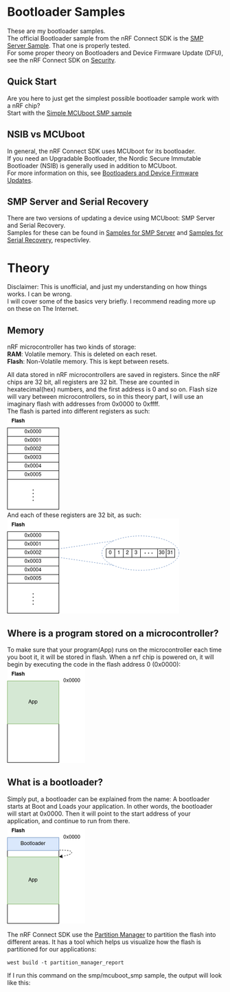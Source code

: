 # Bootloader Samples
These are my bootloader samples.  
The official Bootloader sample from the nRF Connect SDK is the [SMP Server Sample](https://developer.nordicsemi.com/nRF_Connect_SDK/doc/2.1.0/zephyr/samples/subsys/mgmt/mcumgr/smp_svr/README.html). That one is properly tested.  
For some proper theory on Bootloaders and Device Firmware Update (DFU), see the nRF Connect SDK on [Security](https://developer.nordicsemi.com/nRF_Connect_SDK/doc/2.1.0/nrf/security_chapter.html).

## Quick Start
Are you here to just get the simplest possible bootloader sample work with a nRF chip?  
Start with the [Simple MCUboot SMP sample](smp/mcuboot_smp/)

## NSIB vs MCUboot
In general, the nRF Connect SDK uses MCUboot for its bootloader.  
If you need an Upgradable Bootloader, the Nordic Secure Immutable Bootloader (NSIB) is generally used in addition to MCUboot.  
For more information on this, see [Bootloaders and Device Firmware Updates](https://developer.nordicsemi.com/nRF_Connect_SDK/doc/2.1.0/nrf/app_bootloaders.html#app-bootloaders).

## SMP Server and Serial Recovery
There are two versions of updating a device using MCUboot: SMP Server and Serial Recovery.  
Samples for these can be found in [Samples for SMP Server](smp/) and [Samples for Serial Recovery](serial_recovert/), respectivley.

# Theory
Disclaimer: This is unofficial, and just my understanding on how things works. I can be wrong.  
I will cover some of the basics very briefly. I recommend reading more up on these on The Internet.

## Memory
nRF microcontroller has two kinds of storage:  
**RAM**: Volatile memory. This is deleted on each reset.  
**Flash**: Non-Volatile memory. This is kept between resets.  

All data stored in nRF microcontrollers are saved in registers. Since the nRF chips are 32 bit, all registers are 32 bit. These are counted in hexatecimal(hex) numbers, and the first address is 0 and so on. Flash size will vary between microcontrollers, so in this theory part, I will use an imaginary flash with addresses from 0x0000 to 0xffff.  
The flash is parted into different registers as such:  
![Register Addresses](../.images/flash_addresses.png)  
And each of these registers are 32 bit, as such:  
![Register Size](../.images/register_size.png)

## Where is a program stored on a microcontroller?
To make sure that your program(App) runs on the microcontroller each time you boot it, it will be stored in flash.
When a nrf chip is powered on, it will begin by executing the code in the flash address 0 (0x0000):  
![App stored in flash](../.images/flash_app.png)

## What is a bootloader?
Simply put, a bootloader can be explained from the name: A bootloader starts at Boot and Loads your application. 
In other words, the bootloader will start at 0x0000. Then it will point to the start address of your application, and continue to run from there.  
![Bootloader will boot into App](../.images/flash_boot_into_app.png)

The nRF Connect SDK use the [Partition Manager](https://developer.nordicsemi.com/nRF_Connect_SDK/doc/latest/nrf/scripts/partition_manager/partition_manager.html) to partition the flash into different areas. It has a tool which helps us visualize how the flash is partitioned for our applications:
```
west build -t partition_manager_report
```
If I run this command on the smp/mcuboot\_smp sample, the output will look like this:
```


